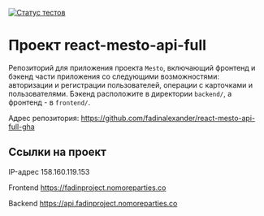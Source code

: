 [![Статус тестов](../../actions/workflows/tests.yml/badge.svg)](../../actions/workflows/tests.yml)

# Проект react-mesto-api-full

Репозиторий для приложения проекта `Mesto`, включающий фронтенд и бэкенд части приложения со следующими возможностями: авторизации и регистрации пользователей, операции с карточками и пользователями. Бэкенд расположите в директории `backend/`, а фронтенд - в `frontend/`.

Адрес репозитория: https://github.com/fadinalexander/react-mesto-api-full-gha

## Ссылки на проект

IP-адрес 158.160.119.153

Frontend https://fadinproject.nomoreparties.co

Backend https://api.fadinproject.nomoreparties.co
